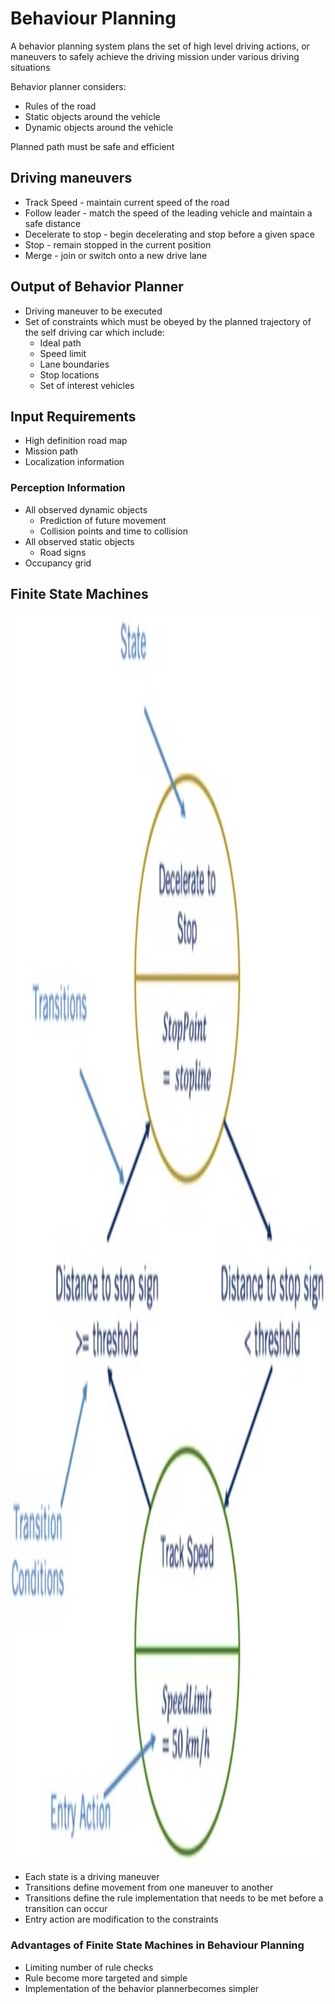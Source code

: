# Behaviour Planning

A behavior planning system plans the set of high level driving actions, or maneuvers to safely achieve
the driving mission under various driving situations

Behavior planner considers:

* Rules of the road
* Static objects around the vehicle
* Dynamic objects around the vehicle

Planned path must be safe and efficient

## Driving maneuvers

* Track Speed - maintain current speed of the road
* Follow leader - match the speed of the leading vehicle and maintain a safe distance
* Decelerate to stop - begin decelerating and stop before a given space
* Stop - remain stopped in the current position
* Merge - join or switch onto a new drive lane

## Output of Behavior Planner

* Driving maneuver to be executed
* Set of constraints which must be obeyed by the planned trajectory of the self driving car which include:
  * Ideal path
  * Speed limit
  * Lane boundaries
  * Stop locations
  * Set of interest vehicles

## Input Requirements

* High definition road map
* Mission path
* Localization information

### Perception Information

* All observed dynamic objects
  * Prediction of future movement
  * Collision points and time to collision
* All observed static objects
  * Road signs
* Occupancy grid

## Finite State Machines

<img alt="finite state machine" src="./Finite%20State%20Machines.jpg" style="height:50vh;margin: 1em auto; display:block;"/>

* Each state is a driving maneuver
* Transitions define movement from one maneuver to another
* Transitions define the rule implementation that needs to be met before a transition can occur
* Entry action are modification to the constraints

### Advantages of Finite State Machines in Behaviour Planning

* Limiting number of rule checks
* Rule become more targeted and simple
* Implementation of the behavior plannerbecomes simpler
